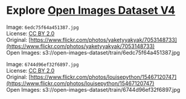 # Explore [Open Images Dataset V4](https://storage.googleapis.com/openimages/web/index.html)

Image: `6edc75f64a451387.jpg`  
License: [CC BY 2.0](https://creativecommons.org/licenses/by/2.0/)  
Original: [https://www.flickr.com/photos/yaketyyakyak/7053148733](https://www.flickr.com/photos/yaketyyakyak/7053148733)  
Open Images: s3://open-images-dataset/train/6edc75f64a451387.jpg  

Image: `6744d96ef32f6897.jpg`  
License: [CC BY 2.0](https://creativecommons.org/licenses/by/2.0/)  
Original: [https://www.flickr.com/photos/louisepython/15467120747](https://www.flickr.com/photos/louisepython/15467120747)  
Open Images: s3://open-images-dataset/train/6744d96ef32f6897.jpg  
